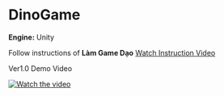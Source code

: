 # DinoGame
**Engine:** Unity

Follow instructions of **Làm Game Dạo** [Watch Instruction Video](https://www.youtube.com/watch?v=V23TudLpMoU)

Ver1.0 Demo Video 

[![Watch the video](https://img.youtube.com/vi/hH_1RO5Cug8/0.jpg)](https://www.youtube.com/watch?v=hH_1RO5Cug8)

